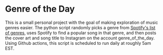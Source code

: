 # Genre of the Day
This is a small personal project with the goal of making exploration of music genres easier. The python script randomly picks a genre from [Spotify's list of genres](https://gist.github.com/andytlr/4104c667a62d8145aa3a), uses Spotify to find a popular song in that genre, and then posts the cover art and song title to Instagram on the account genre_of_the_day. Using Github actions, this script is scheduled to run daily at roughly 5am EST. 
